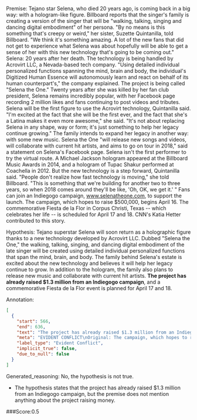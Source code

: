 
Premise:
Tejano star Selena, who died 20 years ago, is coming back in a big way: with a hologram-like figure. Billboard reports that the singer's family is creating a version of the singer that will be "walking, talking, singing and dancing digital embodiment" of her persona. "By no means is this something that's creepy or weird," her sister, Suzette Quintanilla, told Billboard. "We think it's something amazing. A lot of the new fans that did not get to experience what Selena was about hopefully will be able to get a sense of her with this new technology that's going to be coming out." Selena: 20 years after her death. The technology is being handled by Acrovirt LLC, a Nevada-based tech company. "Using detailed individual personalized functions spanning the mind, brain and body, the individual's Digitized Human Essence will autonomously learn and react on behalf of its human counterpart's," the company explained. The project is being called "Selena the One." Twenty years after she was killed by her fan club president, Selena remains incredibly popular, with her Facebook page recording 2 million likes and fans continuing to post videos and tributes. Selena will be the first figure to use the Acrovirt technology, Quintanilla said. "I'm excited at the fact that she will be the first ever, and the fact that she's a Latina makes it even more awesome," she said. "It's not about replacing Selena in any shape, way or form; it's just something to help her legacy continue growing." The family intends to expand her legacy in another way: with some new music. Selena the One "will release new songs and videos, will collaborate with current hit artists, and aims to go on tour in 2018," said a statement on Selena's Facebook page. Selena isn't the first performer to try the virtual route. A Michael Jackson hologram appeared at the Billboard Music Awards in 2014, and a hologram of Tupac Shakur performed at Coachella in 2012. But the new technology is a step forward, Quintanilla said. "People don't realize how fast technology is moving," she told Billboard. "This is something that we're building for another two to three years, so when 2018 comes around they'll be like, 'Oh, OK, we get it.' " Fans can join an Indiegogo campaign, www.selenatheone.com, to support the launch. The campaign, which hopes to raise $500,000, begins April 16. The commemorative Fiesta de la Flor in Corpus Christi, Texas -- which celebrates her life -- is scheduled for April 17 and 18. CNN's Katia Hetter contributed to this story.


Hypothesis:
Tejano superstar Selena will soon return as a holographic figure thanks to a new technology developed by Acrovirt LLC. Dubbed "Selena the One," the walking, talking, singing, and dancing digital embodiment of the late singer will be created using detailed individual personalized functions that span the mind, brain, and body. The family behind Selena's estate is excited about the new technology and believes it will help her legacy continue to grow. In addition to the hologram, the family also plans to release new music and collaborate with current hit artists. **The project has already raised $1.3 million from an Indiegogo campaign**, and a commemorative Fiesta de la Flor event is planned for April 17 and 18.

Annotation:
```json
[
  {
    "start": 566,
    "end": 636,
    "text": "The project has already raised $1.3 million from an Indiegogo campaign",
    "meta": "EVIDENT CONFLICT\nOriginal: The campaign, which hopes to raise $500,000\nGenerated: The project has already raised $1.3 million from an Indiegogo campaign",
    "label_type": "Evident Conflict",
    "implicit_true": false,
    "due_to_null": false
  }
]
```

Generated_reasoning:
No, the hypothesis is not true. 
- The hypothesis states that the project has already raised $1.3 million from an Indiegogo campaign, but the premise does not mention anything about the project raising money.

###Score:0.5
